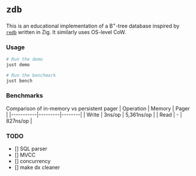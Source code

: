 # `zdb`

This is an educational implementation of a B<sup>+</sup>-tree database inspired by [`redb`](https://github.com/cberner/redb) written in Zig. It similarly uses OS-level CoW. 

### Usage

```bash
# Run the demo
just demo 

# Run the benchmark 
just bench
```

### Benchmarks
Comparison of in-memory vs persistent pager
| Operation | Memory | Pager |
|-----------|---------|--------|
| Write | 3ns/op | 5,361ns/op |
| Read | - | 827ns/op |

### TODO
- [] SQL parser
- [] MVCC
- [] concurrency
- [] make dx cleaner